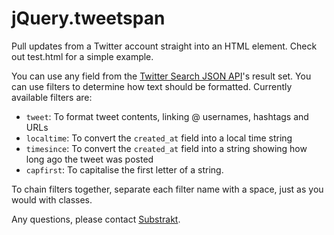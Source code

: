 jQuery.tweetspan
================

Pull updates from a Twitter account straight into an HTML element. Check out test.html for a simple example.

You can use any field from the
[Twitter Search JSON API](https://dev.twitter.com/docs/api/1/get/search)'s result set. You can use filters
to determine how text should be formatted. Currently available filters are:

- ``tweet``: To format tweet contents, linking @ usernames, hashtags and URLs
- ``localtime``: To convert the ``created_at`` field into a local time string
- ``timesince``: To convert the ``created_at`` field into a string showing how long ago the tweet was posted
- ``capfirst``: To capitalise the first letter of a string.

To chain filters together, separate each filter name with a space, just as you would with classes.

Any questions, please contact [Substrakt](http://substrakt.co.uk).